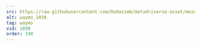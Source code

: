 ```yaml
---
src: https://raw.githubusercontent.com/Dadaism6/metadriverse-asset/main/script-waymo-output-newcompressed/waymo_1030.mp4
alt: waymo_1030
tag: waymo
vid: 1030
order: 190
---
```

